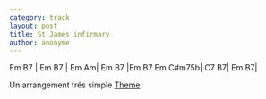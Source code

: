 ```yaml
---
category: track
layout: post
title: St James infirmary
author: anonyme
---
```


<canvas class="chords">Em B7 | Em B7 | Em Am| Em B7 |Em B7
Em C#m75b| C7 B7| Em B7|</canvas>

Un arrangement trés simple  [Theme](https://github.com/rsilve/Partitions/blob/master/pdf/st_james_infirmary.pdf?raw=true)





